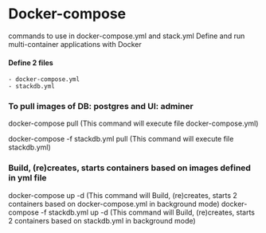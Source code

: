# Docker-compose 

commands to use in docker-compose.yml and stack.yml
Define and run multi-container applications with Docker


#### Define 2 files 
    - docker-compose.yml
    - stackdb.yml


### To pull images of DB: postgres and UI: adminer

docker-compose pull (This command will execute file docker-compose.yml)

docker-compose -f stackdb.yml pull (This command will execute file stackdb.yml)


### Build, (re)creates, starts containers based on images defined in yml file

docker-compose up -d (This command will Build, (re)creates, starts 2 containers based on docker-compose.yml in background mode)
docker-compose -f stackdb.yml up -d (This command will Build, (re)creates, starts 2 containers based on stackdb.yml in background mode)